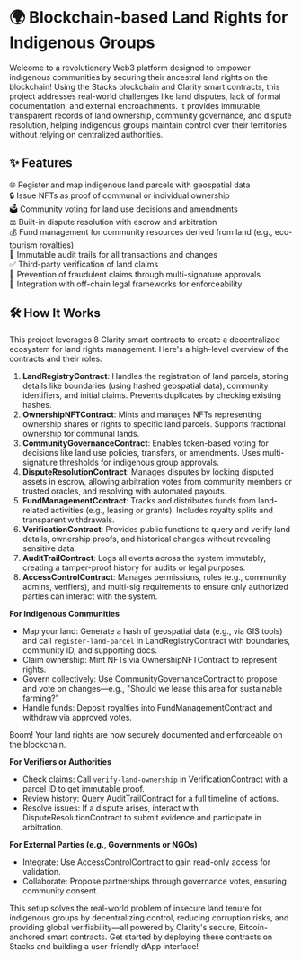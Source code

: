 # 🌍 Blockchain-based Land Rights for Indigenous Groups

Welcome to a revolutionary Web3 platform designed to empower indigenous communities by securing their ancestral land rights on the blockchain! Using the Stacks blockchain and Clarity smart contracts, this project addresses real-world challenges like land disputes, lack of formal documentation, and external encroachments. It provides immutable, transparent records of land ownership, community governance, and dispute resolution, helping indigenous groups maintain control over their territories without relying on centralized authorities.

## ✨ Features

🌐 Register and map indigenous land parcels with geospatial data  
🔒 Issue NFTs as proof of communal or individual ownership  
🗳️ Community voting for land use decisions and amendments  
⚖️ Built-in dispute resolution with escrow and arbitration  
💰 Fund management for community resources derived from land (e.g., eco-tourism royalties)  
📜 Immutable audit trails for all transactions and changes  
✅ Third-party verification of land claims  
🚫 Prevention of fraudulent claims through multi-signature approvals  
🤝 Integration with off-chain legal frameworks for enforceability  

## 🛠 How It Works

This project leverages 8 Clarity smart contracts to create a decentralized ecosystem for land rights management. Here's a high-level overview of the contracts and their roles:

1. **LandRegistryContract**: Handles the registration of land parcels, storing details like boundaries (using hashed geospatial data), community identifiers, and initial claims. Prevents duplicates by checking existing hashes.  
2. **OwnershipNFTContract**: Mints and manages NFTs representing ownership shares or rights to specific land parcels. Supports fractional ownership for communal lands.  
3. **CommunityGovernanceContract**: Enables token-based voting for decisions like land use policies, transfers, or amendments. Uses multi-signature thresholds for indigenous group approvals.  
4. **DisputeResolutionContract**: Manages disputes by locking disputed assets in escrow, allowing arbitration votes from community members or trusted oracles, and resolving with automated payouts.  
5. **FundManagementContract**: Tracks and distributes funds from land-related activities (e.g., leasing or grants). Includes royalty splits and transparent withdrawals.  
6. **VerificationContract**: Provides public functions to query and verify land details, ownership proofs, and historical changes without revealing sensitive data.  
7. **AuditTrailContract**: Logs all events across the system immutably, creating a tamper-proof history for audits or legal purposes.  
8. **AccessControlContract**: Manages permissions, roles (e.g., community admins, verifiers), and multi-sig requirements to ensure only authorized parties can interact with the system.

**For Indigenous Communities**  
- Map your land: Generate a hash of geospatial data (e.g., via GIS tools) and call `register-land-parcel` in LandRegistryContract with boundaries, community ID, and supporting docs.  
- Claim ownership: Mint NFTs via OwnershipNFTContract to represent rights.  
- Govern collectively: Use CommunityGovernanceContract to propose and vote on changes—e.g., "Should we lease this area for sustainable farming?"  
- Handle funds: Deposit royalties into FundManagementContract and withdraw via approved votes.  

Boom! Your land rights are now securely documented and enforceable on the blockchain.

**For Verifiers or Authorities**  
- Check claims: Call `verify-land-ownership` in VerificationContract with a parcel ID to get immutable proof.  
- Review history: Query AuditTrailContract for a full timeline of actions.  
- Resolve issues: If a dispute arises, interact with DisputeResolutionContract to submit evidence and participate in arbitration.

**For External Parties (e.g., Governments or NGOs)**  
- Integrate: Use AccessControlContract to gain read-only access for validation.  
- Collaborate: Propose partnerships through governance votes, ensuring community consent.

This setup solves the real-world problem of insecure land tenure for indigenous groups by decentralizing control, reducing corruption risks, and providing global verifiability—all powered by Clarity's secure, Bitcoin-anchored smart contracts. Get started by deploying these contracts on Stacks and building a user-friendly dApp interface!